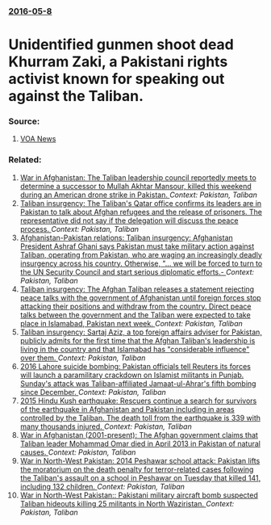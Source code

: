 ### [2016-05-8](/news/2016/05/8/index.md)

#  Unidentified gunmen shoot dead Khurram Zaki, a Pakistani rights activist known for speaking out against the Taliban. 




### Source:

1. [VOA News](http://www.voanews.com/content/pakistan-rights-activist-khurran-zhaki-killed-in-karachi/3320572.html)

### Related:

1. [ War in Afghanistan: The Taliban leadership council reportedly meets to determine a successor to Mullah Akhtar Mansour, killed this weekend during an American drone strike in Pakistan. ](/news/2016/05/23/war-in-afghanistan-the-taliban-leadership-council-reportedly-meets-to-determine-a-successor-to-mullah-akhtar-mansour-killed-this-weekend.md) _Context: Pakistan, Taliban_
2. [Taliban insurgency: The Taliban's Qatar office confirms its leaders are in Pakistan to talk about Afghan refugees and the release of prisoners. The representative did not say if the delegation will discuss the peace process. ](/news/2016/04/27/taliban-insurgency-the-taliban-s-qatar-office-confirms-its-leaders-are-in-pakistan-to-talk-about-afghan-refugees-and-the-release-of-prisone.md) _Context: Pakistan, Taliban_
3. [Afghanistan-Pakistan relations: Taliban insurgency: Afghanistan President Ashraf Ghani says Pakistan must take military action against Taliban, operating from Pakistan, who are waging an increasingly deadly insurgency across his country. Otherwise, "... we will be forced to turn to the UN Security Council and start serious diplomatic efforts.- ](/news/2016/04/25/afghanistan-pakistan-relations-taliban-insurgency-afghanistan-president-ashraf-ghani-says-pakistan-must-take-military-action-against-tal.md) _Context: Pakistan, Taliban_
4. [Taliban insurgency: The Afghan Taliban releases a statement rejecting peace talks with the government of Afghanistan until foreign forces stop attacking their positions and withdraw from the country. Direct peace talks between the government and the Taliban were expected to take place in Islamabad, Pakistan next week. ](/news/2016/03/5/taliban-insurgency-the-afghan-taliban-releases-a-statement-rejecting-peace-talks-with-the-government-of-afghanistan-until-foreign-forces-st.md) _Context: Pakistan, Taliban_
5. [Taliban insurgency: Sartaj Aziz, a top foreign affairs adviser for Pakistan, publicly admits for the first time that the Afghan Taliban's leadership is living in the country and that Islamabad has "considerable influence" over them. ](/news/2016/03/3/taliban-insurgency-sartaj-aziz-a-top-foreign-affairs-adviser-for-pakistan-publicly-admits-for-the-first-time-that-the-afghan-taliban-s-le.md) _Context: Pakistan, Taliban_
6. [2016 Lahore suicide bombing: Pakistan officials tell Reuters its forces will launch a paramilitary crackdown on Islamist militants in Punjab. Sunday's attack was Taliban-affiliated Jamaat-ul-Ahrar's fifth bombing since December. ](/news/2016/03/28/2016-lahore-suicide-bombing-pakistan-officials-tell-reuters-its-forces-will-launch-a-paramilitary-crackdown-on-islamist-militants-in-punjab.md) _Context: Pakistan, Taliban_
7. [2015 Hindu Kush earthquake: Rescuers continue a search for survivors of the earthquake in Afghanistan and Pakistan including in areas controlled by the Taliban. The death toll from the earthquake is 339 with many thousands injured. ](/news/2015/10/27/2015-hindu-kush-earthquake-rescuers-continue-a-search-for-survivors-of-the-earthquake-in-afghanistan-and-pakistan-including-in-areas-contro.md) _Context: Pakistan, Taliban_
8. [War in Afghanistan (2001-present): The Afghan government claims that Taliban leader Mohammad Omar died in April 2013 in Pakistan of natural causes. ](/news/2015/07/29/war-in-afghanistan-2001-present-the-afghan-government-claims-that-taliban-leader-mohammad-omar-died-in-april-2013-in-pakistan-of-natura.md) _Context: Pakistan, Taliban_
9. [War in North-West Pakistan: 2014 Peshawar school attack: Pakistan lifts the moratorium on the death penalty for terror-related cases following the Taliban's assault on a school in Peshawar on Tuesday that killed 141, including 132 children. ](/news/2014/12/17/war-in-north-west-pakistan-2014-peshawar-school-attack-pakistan-lifts-the-moratorium-on-the-death-penalty-for-terror-related-cases-followi.md) _Context: Pakistan, Taliban_
10. [War in North-West Pakistan:: Pakistani military aircraft bomb suspected Taliban hideouts killing 25 militants in North Waziristan. ](/news/2014/01/21/war-in-north-west-pakistan-pakistani-military-aircraft-bomb-suspected-taliban-hideouts-killing-25-militants-in-north-waziristan.md) _Context: Pakistan, Taliban_
